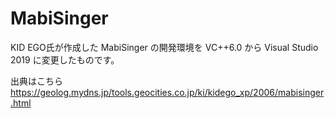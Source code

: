 # MabiSinger

KID EGO氏が作成した MabiSinger の開発環境を VC++6.0 から Visual Studio 2019 に変更したものです。

出典はこちら
https://geolog.mydns.jp/tools.geocities.co.jp/ki/kidego_xp/2006/mabisinger.html
